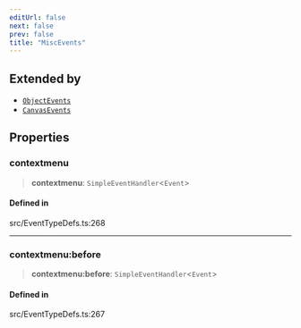 ```yaml
---
editUrl: false
next: false
prev: false
title: "MiscEvents"
---
```


## Extended by

- [`ObjectEvents`](/api/interfaces/objectevents/)
- [`CanvasEvents`](/api/interfaces/canvasevents/)

## Properties

### contextmenu

> **contextmenu**: `SimpleEventHandler`\<`Event`\>

#### Defined in

src/EventTypeDefs.ts:268

***

### contextmenu:before

> **contextmenu:before**: `SimpleEventHandler`\<`Event`\>

#### Defined in

src/EventTypeDefs.ts:267
